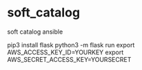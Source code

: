 # soft_catalog
soft catalog ansible

pip3 install flask
python3 -m flask run
export AWS_ACCESS_KEY_ID=YOURKEY
export AWS_SECRET_ACCESS_KEY=YOURSECRET

